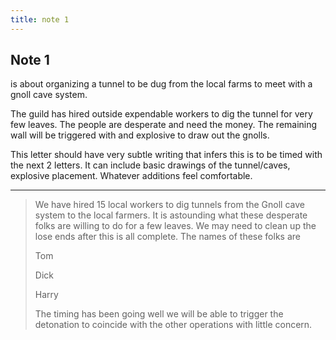 ```yaml
---
title: note 1
---
```


## Note 1 

is about organizing a tunnel to be dug from the local farms to meet with a gnoll cave system.  

The guild has hired outside expendable workers to dig the tunnel for very few leaves. The people are desperate and need the money.  The remaining wall will be triggered with and explosive to draw out the gnolls.  



This letter should have very subtle writing that infers this is to be timed with the next 2 letters. It can include basic drawings of the tunnel/caves, explosive placement. Whatever additions feel comfortable.

---

> We have hired 15 local workers to dig tunnels from the Gnoll cave system to the local farmers. It is astounding what these desperate folks are willing to do for a few leaves. We may need to clean up the lose ends after this is all complete. The names of these folks are 
>
> Tom
>
> Dick
>
> Harry
>
> The timing has been going well we will be able to trigger the detonation to coincide with the other operations with little concern.